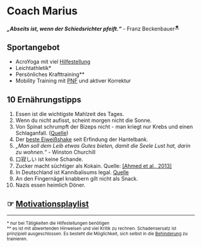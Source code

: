# Coach Marius

***„Abseits ist, wenn der Schiedsrichter pfeift.“*** - Franz Beckenbauer<sup>[★](https://www.vip.de/cms/franz-beckenbauer-und-der-verdacht-auf-betrug-wenn-die-lichtgestalt-ploetzlich-im-zwielicht-steht-4002303.html)</sup>

## Sportangebot
- AcroYoga mit viel [Hilfestellung](https://de.wikihow.com/Als-Jugendlicher-mit-M%C3%A4dchen-in-Kontakt-kommen)
- Leichtathletik*
- Persönliches Krafttraining**
- Mobility Training mit [PNF](https://www.ncbi.nlm.nih.gov/pmc/articles/PMC3588663/) und aktiver Korrektur

## 10 Ernährungstipps
1. Essen ist die wichtigste Mahlzeit des Tages.
2. Wenn du nicht aufisst, scheint morgen nicht die Sonne.
3. Von Spinat schrumpft der Bizeps nicht - man kriegt nur Krebs und einen Schlaganfall. ([Quelle](https://www.youtube.com/watch?v=z_Eov5E26K4))
4. Der [beste Eiweißshake](https://www.youtube.com/watch?v=IwIu9CLEJW8) seit Erfindung der Hantelbank.
5. *„Man soll dem Leib etwas Gutes bieten, damit die Seele Lust hat, darin zu wohnen.“* - Winston Churchill
6. 口寂しい ist keine Schande.
7. Zucker macht süchtiger als Kokain. Quelle: [[Ahmed et al., 2013]](https://pubmed.ncbi.nlm.nih.gov/23719144/)
8. In Deutschland ist Kannibalisums legal. [Quelle](https://www.abendblatt.de/vermischtes/article106777681/Kannibalismus-nicht-strafbar.html)
9. An den Fingernägel knabbern gilt nicht als Snack.
10. Nazis essen heimlich Döner.

## ☞ [Motivationsplaylist](https://open.spotify.com/playlist/0fAKkbScuakjgrmgcvTKTP)


---
<sub>* nur bei Tätigkeiten die Hilfestellungen benötigen</sub>   
<sub>** es ist mit abwertenden Hinweisen und viel Kritik zu rechnen. Schadensersatz ist prinzipiell ausgeschlossen. Es besteht die Möglichkeit, sich selbst in die [Behinderung](https://de.wikihow.com/Mit-einer-Behinderung-leben) zu trainieren.</sub>